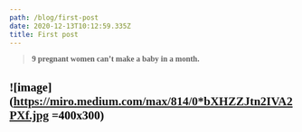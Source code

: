 ```yaml
---
path: /blog/first-post
date: 2020-12-13T10:12:59.335Z
title: First post
---
```


<span style="color: black; font-family: Merriweather; font-size: 1em;">

> **9 pregnant women can’t make a baby in a month.**

## ![image](https://miro.medium.com/max/814/0*bXHZZJtn2IVA2PXf.jpg =400x300)

</span>
